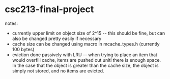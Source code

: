 # csc213-final-project

notes:  
* currently upper limit on object size of 2^15 -- this should be fine, but can also be changed pretty easily if necessary
* cache size can be changed using macro in mcache_types.h (currently 100 bytes)
* eviction done passively with LRU -- when trying to place an item that would overfill cache, items are pushed out unitl there is enough space. In the case that the object is greater than the cache size, the object is simply not stored, and no items are evicted. 
